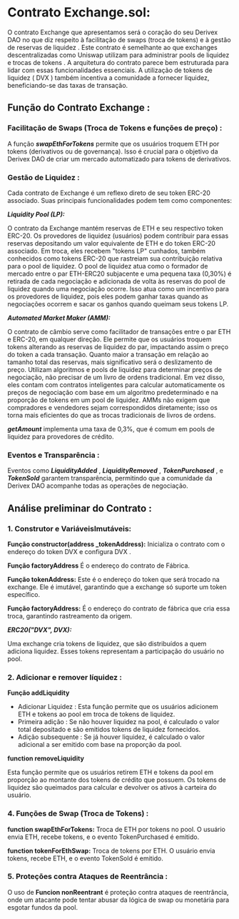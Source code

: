 # Contrato Exchange.sol:

O contrato Exchange que apresentamos será o coração do seu Derivex DAO no que diz respeito à facilitação de swaps (troca de tokens) e à gestão de reservas de liquidez . 
Este contrato é semelhante ao que exchanges descentralizadas como Uniswap utilizam para administrar pools de liquidez e trocas de tokens . 
A arquitetura do contrato parece bem estruturada para lidar com essas funcionalidades essenciais.
A utilização de tokens de liquidez ( DVX ) também incentiva a comunidade a fornecer liquidez, beneficiando-se das taxas de transação.

## Função do Contrato Exchange :

### Facilitação de Swaps (Troca de Tokens e funções de preço) :

A função ***swapEthForTokens*** permite que os usuários troquem ETH por tokens (derivativos ou de governança). 
Isso é crucial para o objetivo da Derivex DAO de criar um mercado automatizado para tokens de derivativos.

### Gestão de Liquidez :

Cada contrato de Exchange é um reflexo direto de seu token ERC-20 associado. Suas principais funcionalidades podem tem como componentes:

***Liquidity Pool (LP):*** 

O contrato da Exchange mantém reservas de ETH e seu respectivo token ERC-20. Os provedores de liquidez (usuários) podem contribuir para essas reservas depositando um valor equivalente de ETH e do token ERC-20 associado. Em troca, eles recebem "tokens LP" cunhados, também conhecidos como tokens ERC-20 que rastreiam sua contribuição relativa para o pool de liquidez. 
O pool de liquidez atua como o formador de mercado entre o par ETH-ERC20 subjacente e uma pequena taxa (0,30%) é retirada de cada negociação e adicionada de volta às reservas do pool de liquidez quando uma negociação ocorre. Isso atua como um incentivo para os provedores de liquidez, pois eles podem ganhar taxas quando as negociações ocorrem e sacar os ganhos quando queimam seus tokens LP.

***Automated Market Maker (AMM):*** 

O contrato de câmbio serve como facilitador de transações entre o par ETH e ERC-20, em qualquer direção. Ele permite que os usuários troquem tokens alterando as reservas de liquidez do par, impactando assim o preço do token a cada transação. Quanto maior a transação em relação ao tamanho total das reservas, mais significativo será o deslizamento de preço.
Utilizam algoritmos e pools de liquidez para determinar preços de negociação, não precisar de um livro de ordens tradicional. 
Em vez disso, eles contam com contratos inteligentes para calcular automaticamente os preços de negociação com base em um algoritmo predeterminado e na proporção de tokens em um pool de liquidez. 
AMMs não exigem que compradores e vendedores sejam correspondidos diretamente; isso os torna mais eficientes do que as trocas tradicionais de livros de ordens.

***getAmount*** implementa uma taxa de 0,3%, que é comum em pools de liquidez para provedores de crédito.

### Eventos e Transparência :

Eventos como ***LiquidityAdded*** , ***LiquidityRemoved*** , ***TokenPurchased*** , e ***TokenSold*** garantem transparência, permitindo que a comunidade da Derivex DAO acompanhe todas as operações de negociação.

## Análise preliminar do Contrato :

### 1. Construtor e Variáveis ​​Imutáveis:

**Função constructor(address _tokenAddress):**
Inicializa o contrato com o endereço do token DVX e configura DVX . 

**Função factoryAddress** 
É o endereço do contrato de Fábrica.

**Função tokenAddress:** 
Este é o endereço do token que será trocado na exchange. Ele é imutável, garantindo que a exchange só suporte um token específico.

**Função factoryAddress:**
É o endereço do contrato de fábrica que cria essa troca, garantindo rastreamento da origem.

***ERC20("DVX", DVX):*** 

Uma exchange cria tokens de liquidez, que são distribuídos a quem adiciona liquidez. Esses tokens representam a participação do usuário no pool.

### 2. Adicionar e remover líquidez :

**Função addLiquidity**

- Adicionar Liquidez : Esta função permite que os usuários adicionem ETH e tokens ao pool em troca de tokens de liquidez.
- Primeira adição : Se não houver liquidez na pool, é calculado o valor total depositado e são emitidos tokens de liquidez fornecidos.
- Adição subsequente : Se já houver liquidez, é calculado o valor adicional a ser emitido com base na proporção da pool.

**function removeLiquidity**

Esta função permite que os usuários retirem ETH e tokens da pool em proporção ao montante dos tokens de crédito que possuem. 
Os tokens de liquidez são queimados para calcular e devolver os ativos à carteira do usuário.

### 4. Funções de Swap (Troca de Tokens) :

**function swapEthForTokens:** Troca de ETH por tokens no pool. O usuário envia ETH, recebe tokens, e o evento TokenPurchased é emitido.

**function tokenForEthSwap:** Troca de tokens por ETH. O usuário envia tokens, recebe ETH, e o evento TokenSold é emitido.

### 5. Proteções contra Ataques de Reentrância :

O uso de **Funcion nonReentrant** é proteção contra ataques de reentrância, onde um atacante pode tentar abusar da lógica de swap ou monetária para esgotar fundos da pool.

